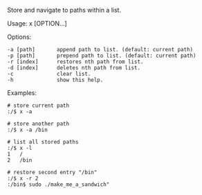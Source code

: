 Store and navigate to paths within a list.  

Usage:
	x [OPTION...]

Options:

	-a [path] 	    append path to list. (default: current path)
	-p [path] 	    prepend path to list. (default: current path)
 	-r [index]	    restores nth path from list.
 	-d [index]	    deletes nth path from list.
	-c 		        clear list.
	-h 		        show this help.

Examples:

	# store current path
	:/$ x -a

	# store another path
	:/$ x -a /bin

	# list all stored paths
	:/$ x -l
	1	/
	2	/bin

	# restore second entry "/bin"
	:/$ x -r 2
	:/bin$ sudo ./make_me_a_sandwich"

